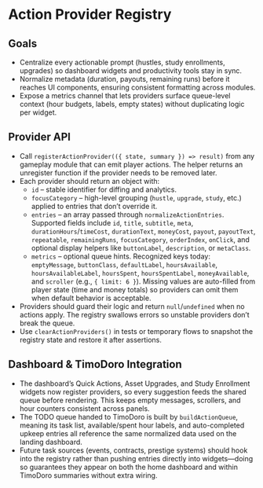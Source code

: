 # Action Provider Registry

## Goals
- Centralize every actionable prompt (hustles, study enrollments, upgrades) so dashboard widgets and productivity tools stay in sync.
- Normalize metadata (duration, payouts, remaining runs) before it reaches UI components, ensuring consistent formatting across modules.
- Expose a metrics channel that lets providers surface queue-level context (hour budgets, labels, empty states) without duplicating logic per widget.

## Provider API
- Call `registerActionProvider(({ state, summary }) => result)` from any gameplay module that can emit player actions. The helper returns an unregister function if the provider needs to be removed later.
- Each provider should return an object with:
  - `id` – stable identifier for diffing and analytics.
  - `focusCategory` – high-level grouping (`hustle`, `upgrade`, `study`, etc.) applied to entries that don’t override it.
  - `entries` – an array passed through `normalizeActionEntries`. Supported fields include `id`, `title`, `subtitle`, `meta`, `durationHours`/`timeCost`, `durationText`, `moneyCost`, `payout`, `payoutText`, `repeatable`, `remainingRuns`, `focusCategory`, `orderIndex`, `onClick`, and optional display helpers like `buttonLabel`, `description`, or `metaClass`.
  - `metrics` – optional queue hints. Recognized keys today: `emptyMessage`, `buttonClass`, `defaultLabel`, `hoursAvailable`, `hoursAvailableLabel`, `hoursSpent`, `hoursSpentLabel`, `moneyAvailable`, and `scroller` (e.g., `{ limit: 6 }`). Missing values are auto-filled from player state (time and money totals) so providers can omit them when default behavior is acceptable.
- Providers should guard their logic and return `null`/`undefined` when no actions apply. The registry swallows errors so unstable providers don’t break the queue.
- Use `clearActionProviders()` in tests or temporary flows to snapshot the registry state and restore it after assertions.

## Dashboard & TimoDoro Integration
- The dashboard’s Quick Actions, Asset Upgrades, and Study Enrollment widgets now register providers, so every suggestion feeds the shared queue before rendering. This keeps empty messages, scrollers, and hour counters consistent across panels.
- The TODO queue handed to TimoDoro is built by `buildActionQueue`, meaning its task list, available/spent hour labels, and auto-completed upkeep entries all reference the same normalized data used on the landing dashboard.
- Future task sources (events, contracts, prestige systems) should hook into the registry rather than pushing entries directly into widgets—doing so guarantees they appear on both the home dashboard and within TimoDoro summaries without extra wiring.
